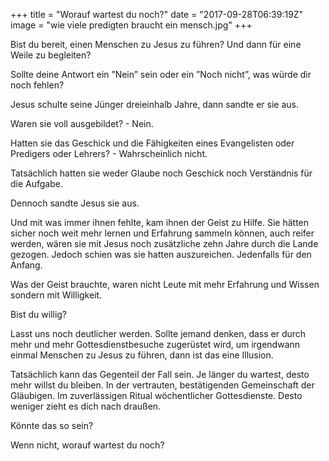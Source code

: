 +++
title = "Worauf wartest du noch?"
date = "2017-09-28T06:39:19Z"
image = "wie viele predigten braucht ein mensch.jpg"
+++

Bist du bereit, einen Menschen zu Jesus zu führen? Und dann für eine Weile zu begleiten?

Sollte deine Antwort ein ”Nein” sein oder ein ”Noch nicht”, was würde dir noch fehlen?

Jesus schulte seine Jünger dreieinhalb Jahre, dann sandte er sie aus. 

Waren sie voll ausgebildet? - Nein.

Hatten sie das Geschick und die Fähigkeiten eines Evangelisten oder Predigers oder Lehrers? - Wahrscheinlich nicht.

Tatsächlich hatten sie weder Glaube noch Geschick noch Verständnis für die Aufgabe.

Dennoch sandte Jesus sie aus.

Und mit was immer ihnen fehlte, kam ihnen der Geist zu Hilfe. Sie hätten sicher noch weit mehr lernen und Erfahrung sammeln können, auch reifer werden, wären sie mit Jesus noch zusätzliche zehn Jahre durch die Lande gezogen. Jedoch schien was sie hatten auszureichen. Jedenfalls für den Anfang.

Was der Geist brauchte, waren nicht Leute mit mehr Erfahrung und Wissen sondern mit Willigkeit.

Bist du willig?

Lasst uns noch deutlicher werden. Sollte jemand denken, dass er durch mehr und mehr Gottesdienstbesuche zugerüstet wird, um irgendwann einmal Menschen zu Jesus zu führen, dann ist das eine Illusion. 

Tatsächlich kann das Gegenteil der Fall sein. Je länger du wartest, desto mehr willst du bleiben. In der vertrauten, bestätigenden Gemeinschaft der Gläubigen. Im zuverlässigen Ritual wöchentlicher Gottesdienste. Desto weniger zieht es dich nach draußen.

Könnte das so sein?

Wenn nicht, worauf wartest du noch?